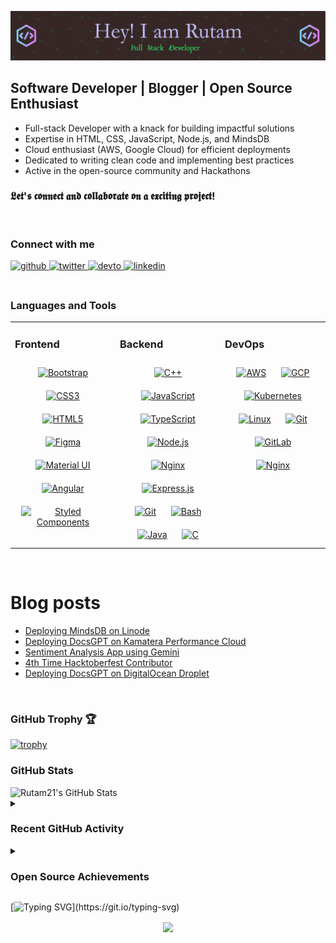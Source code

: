 ![Header](./assets/header.png)


## Software Developer | Blogger | Open Source Enthusiast

- Full-stack Developer with a knack for building impactful solutions
- Expertise in HTML, CSS, JavaScript, Node.js, and MindsDB
- Cloud enthusiast (AWS, Google Cloud) for efficient deployments
- Dedicated to writing clean code and implementing best practices
- Active in the open-source community and Hackathons
 
### 𝕷𝖊𝖙'𝖘 𝖈𝖔𝖓𝖓𝖊𝖈𝖙 𝖆𝖓𝖉 𝖈𝖔𝖑𝖑𝖆𝖇𝖔𝖗𝖆𝖙𝖊 𝖔𝖓 𝖆 𝖊𝖝𝖈𝖎𝖙𝖎𝖓𝖌 𝖕𝖗𝖔𝖏𝖊𝖈𝖙!

<br/>

### Connect with me

<div align="left">
<a href="https://github.com/Rutam21" target="_blank">
<img src=https://img.shields.io/badge/github-%2324292e.svg?&style=for-the-badge&logo=github&logoColor=white alt=github style="margin-bottom: 5px;" />
</a>
<a href="https://twitter.com/RutamHere" target="_blank">
<img src=https://img.shields.io/badge/twitter-%2300acee.svg?&style=for-the-badge&logo=twitter&logoColor=white alt=twitter style="margin-bottom: 5px;" />
</a>
<a href="https://dev.to/rutamhere" target="_blank">
<img src=https://img.shields.io/badge/dev.to-%2308090A.svg?&style=for-the-badge&logo=dev.to&logoColor=white alt=devto style="margin-bottom: 5px;" />
</a>
<a href="https://linkedin.com/in/rutam-prita-mishra" target="_blank">
<img src=https://img.shields.io/badge/linkedin-%231E77B5.svg?&style=for-the-badge&logo=linkedin&logoColor=white alt=linkedin style="margin-bottom: 5px;" />
</a>
</div>  
  

<br/> 

### Languages and Tools
 
<table><tr><td valign="top" width="33%">



### Frontend  
<div align="center">  
<a href="https://getbootstrap.com/docs/3.4/javascript/" target="_blank"><img style="margin: 10px" src="https://profilinator.rishav.dev/skills-assets/bootstrap-plain.svg" alt="Bootstrap" height="50" /></a>  
<a href="https://www.w3schools.com/css/" target="_blank"><img style="margin: 10px" src="https://profilinator.rishav.dev/skills-assets/css3-original-wordmark.svg" alt="CSS3" height="50" /></a>  
<a href="https://en.wikipedia.org/wiki/HTML5" target="_blank"><img style="margin: 10px" src="https://profilinator.rishav.dev/skills-assets/html5-original-wordmark.svg" alt="HTML5" height="50" /></a>  
<a href="https://www.figma.com/" target="_blank"><img style="margin: 10px" src="https://profilinator.rishav.dev/skills-assets/figma-icon.svg" alt="Figma" height="50" /></a>  
<a href="https://mui.com/" target="_blank"><img style="margin: 10px" src="https://profilinator.rishav.dev/skills-assets/mui.png" alt="Material UI" height="50" /></a>  
<a href="https://angular.io/" target="_blank"><img style="margin: 10px" src="https://profilinator.rishav.dev/skills-assets/angularjs-original.svg" alt="Angular" height="50" /></a>  
<a href="https://styled-components.com/" target="_blank"><img style="margin: 10px" src="https://profilinator.rishav.dev/skills-assets/styled-components.png" alt="Styled Components" height="50" /></a>  
</div>

</td><td valign="top" width="33%">



### Backend  
<div align="center">  
<a href="https://www.cplusplus.com/" target="_blank"><img style="margin: 10px" src="https://profilinator.rishav.dev/skills-assets/cplusplus-original.svg" alt="C++" height="50" /></a>  
<a href="https://www.javascript.com/" target="_blank"><img style="margin: 10px" src="https://profilinator.rishav.dev/skills-assets/javascript-original.svg" alt="JavaScript" height="50" /></a>  
<a href="https://www.typescriptlang.org/" target="_blank"><img style="margin: 10px" src="https://profilinator.rishav.dev/skills-assets/typescript-original.svg" alt="TypeScript" height="50" /></a>  
<a href="https://nodejs.org/" target="_blank"><img style="margin: 10px" src="https://profilinator.rishav.dev/skills-assets/nodejs-original-wordmark.svg" alt="Node.js" height="50" /></a>  
<a href="https://www.nginx.com/" target="_blank"><img style="margin: 10px" src="https://profilinator.rishav.dev/skills-assets/nginx-original.svg" alt="Nginx" height="50" /></a>  
<a href="https://expressjs.com/" target="_blank"><img style="margin: 10px" src="https://profilinator.rishav.dev/skills-assets/express-original-wordmark.svg" alt="Express.js" height="50" /></a>  
<a href="https://github.com/" target="_blank"><img style="margin: 10px" src="https://profilinator.rishav.dev/skills-assets/git-scm-icon.svg" alt="Git" height="50" /></a>  
<a href="https://www.gnu.org/software/bash/" target="_blank"><img style="margin: 10px" src="https://profilinator.rishav.dev/skills-assets/gnu_bash-icon.svg" alt="Bash" height="50" /></a>  
<a href="https://www.java.com/" target="_blank"><img style="margin: 10px" src="https://profilinator.rishav.dev/skills-assets/java-original-wordmark.svg" alt="Java" height="50" /></a>  
<a href="https://www.cprogramming.com/" target="_blank"><img style="margin: 10px" src="https://profilinator.rishav.dev/skills-assets/c-original.svg" alt="C" height="50" /></a>  
</div>

</td><td valign="top" width="33%">



### DevOps  
<div align="center">  
<a href="https://aws.amazon.com/" target="_blank"><img style="margin: 10px" src="https://profilinator.rishav.dev/skills-assets/amazonwebservices-original-wordmark.svg" alt="AWS" height="50" /></a>  
<a href="https://cloud.google.com/" target="_blank"><img style="margin: 10px" src="https://profilinator.rishav.dev/skills-assets/google_cloud-icon.svg" alt="GCP" height="50" /></a>  
<a href="https://kubernetes.io/" target="_blank"><img style="margin: 10px" src="https://profilinator.rishav.dev/skills-assets/kubernetes-icon.svg" alt="Kubernetes" height="50" /></a>  
<a href="https://www.linux.org/" target="_blank"><img style="margin: 10px" src="https://profilinator.rishav.dev/skills-assets/linux-original.svg" alt="Linux" height="50" /></a>  
<a href="https://github.com/" target="_blank"><img style="margin: 10px" src="https://profilinator.rishav.dev/skills-assets/git-scm-icon.svg" alt="Git" height="50" /></a>  
<a href="https://about.gitlab.com/" target="_blank"><img style="margin: 10px" src="https://profilinator.rishav.dev/skills-assets/gitlab.svg" alt="GitLab" height="50" /></a>  
<a href="https://www.nginx.com/" target="_blank"><img style="margin: 10px" src="https://profilinator.rishav.dev/skills-assets/nginx-original.svg" alt="Nginx" height="50" /></a>  
</div>

</td></tr></table>  

<br/>

# Blog posts
<!-- BLOG-POST-LIST:START -->
- [Deploying MindsDB on Linode](https://dev.to/rutamhere/deploying-mindsdb-on-linode-jh8)
- [Deploying DocsGPT on Kamatera Performance Cloud](https://dev.to/rutamhere/deploying-docsgpt-on-kamatera-performance-cloud-1bj)
- [Sentiment Analysis App using Gemini](https://dev.to/rutamhere/sentiment-analysis-app-using-gemini-ahp)
- [4th Time Hacktoberfest Contributor](https://dev.to/rutamhere/4th-time-contributor-5em1)
- [Deploying DocsGPT on DigitalOcean Droplet](https://dev.to/rutamhere/deploying-docsgpt-on-digitalocean-droplet-50ea)
<!-- BLOG-POST-LIST:END -->

<br />

### GitHub Trophy 🏆

[![trophy](https://github-profile-trophy.vercel.app/?username=Rutam21&theme=darkhub&column=-1)](https://github.com/Rutam21)

### GitHub Stats
<img width="450" alt="Rutam21's GitHub Stats" src="https://github-readme-stats.vercel.app/api?username=Rutam21&show_icons=true&theme=radical" />

<br />

<details>
<summary><h3>Recent GitHub Activity</h3></summary>

<!--START_SECTION:activity-->
1. 💪 Opened PR [#3763](https://github.com/Rutam21/gatsby/pull/3763) in [Rutam21/gatsby](https://github.com/Rutam21/gatsby)
2. 💪 Opened PR [#3762](https://github.com/Rutam21/gatsby/pull/3762) in [Rutam21/gatsby](https://github.com/Rutam21/gatsby)
<!--END_SECTION:activity-->
</details>

<details>
<summary><h3>Open Source Achievements</h3></summary>

<a href="https://novu.co/contributors/Rutam21/"><img src="https://contributors.novu.co/profiles/Rutam21-small.jpg" height="200" width="500" alt="" /></a>

[![An image of @rutamhere's Holopin badges, which is a link to view their full Holopin profile](https://holopin.me/rutamhere)](https://holopin.io/@rutamhere)
</details>

[![Typing SVG](https://readme-typing-svg.demolab.com?font=Monotype+Corsiva&weight=900&size=100&pause=1000&color=F7F7F7FF&background=4C72FFFF&center=true&vCenter=true&width=1500&height=125&lines=Thanks+for+visiting+my+profile.;See+you+soon!;)](https://git.io/typing-svg)

<div align="center">
<img src="https://komarev.com/ghpvc/?username=Rutam21&&style=flat-square" align="center" />
</div>  


<br/> 

